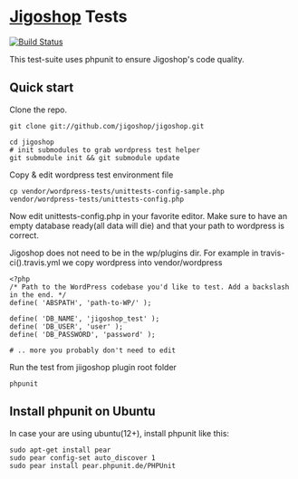 [Jigoshop](http://jigoshop.com) Tests
=================

[![Build Status](https://secure.travis-ci.org/jigoshop/jigoshop.png?branch=dev)](http://travis-ci.org/jigoshop/jigoshop)

This test-suite uses phpunit to ensure Jigoshop's code quality.

Quick start
-----------

Clone the repo.

    git clone git://github.com/jigoshop/jigoshop.git

    cd jigoshop
    # init submodules to grab wordpress test helper
    git submodule init && git submodule update


Copy & edit wordpress test environment file

    cp vendor/wordpress-tests/unittests-config-sample.php vendor/wordpress-tests/unittests-config.php

Now edit unittests-config.php in your favorite editor. Make sure to have an empty database ready(all data will die) and
that your path to wordpress is correct.

Jigoshop does not need to be in the wp/plugins dir. For example in travis-ci().travis.yml we copy wordpress into vendor/wordpress

    <?php
    /* Path to the WordPress codebase you'd like to test. Add a backslash in the end. */
    define( 'ABSPATH', 'path-to-WP/' );

    define( 'DB_NAME', 'jigoshop_test' );
    define( 'DB_USER', 'user' );
    define( 'DB_PASSWORD', 'password' );

    # .. more you probably don't need to edit


Run the test from jiigoshop plugin root folder

    phpunit


Install phpunit on Ubuntu
-----------

In case your are using ubuntu(12+), install phpunit like this:

    sudo apt-get install pear
    sudo pear config-set auto_discover 1
    sudo pear install pear.phpunit.de/PHPUnit
